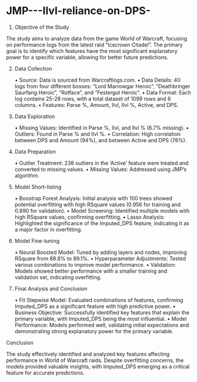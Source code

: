 # JMP---Ilvl-reliance-on-DPS-

1. Objective of the Study

The study aims to analyze data from the game World of Warcraft, focusing on performance logs from the latest raid “Icecrown Citadel”. The primary goal is to identify which features have the most significant explanatory power for a specific variable, allowing for better future predictions.

2. Data Collection

	•	Source: Data is sourced from Warcraftlogs.com.
	•	Data Details: 40 logs from four different bosses: “Lord Marrowgar Heroic”, “Deathbringer Saurfang Heroic”, “Rotface”, and “Festergut Heroic”.
	•	Data Format: Each log contains 25-28 rows, with a total dataset of 1099 rows and 6 columns.
	•	Features: Parse %, Amount, Ilvl, Ilvl %, Active, and DPS.

3. Data Exploration

	•	Missing Values: Identified in Parse %, Ilvl, and Ilvl % (6.7% missing).
	•	Outliers: Found in Parse % and Ilvl %.
	•	Correlation: High correlation between DPS and Amount (94%), and between Active and DPS (78%).

4. Data Preparation

	•	Outlier Treatment: 238 outliers in the ‘Active’ feature were treated and converted to missing values.
	•	Missing Values: Addressed using JMP’s algorithm.

5. Model Short-listing

	•	Boostrap Forest Analysis: Initial analysis with 100 trees showed potential overfitting with high RSquare values (0.956 for training and 0.890 for validation).
	•	Model Screening: Identified multiple models with high RSquare values, confirming overfitting.
	•	Lasso Analysis: Highlighted the significance of the Imputed_DPS feature, indicating it as a major factor in overfitting.

6. Model Fine-tuning

	•	Neural Boosted Model: Tuned by adding layers and nodes, improving RSquare from 88.8% to 89.1%.
	•	Hyperparameter Adjustments: Tested various combinations to improve model performance.
	•	Validation: Models showed better performance with a smaller training and validation set, indicating overfitting.

7. Final Analysis and Conclusion

	•	Fit Stepwise Model: Evaluated combinations of features, confirming Imputed_DPS as a significant feature with high predictive power.
	•	Business Objective: Successfully identified key features that explain the primary variable, with Imputed_DPS being the most influential.
	•	Model Performance: Models performed well, validating initial expectations and demonstrating strong explanatory power for the primary variable.

Conclusion

The study effectively identified and analyzed key features affecting performance in World of Warcraft raids. Despite overfitting concerns, the models provided valuable insights, with Imputed_DPS emerging as a critical feature for accurate predictions.
